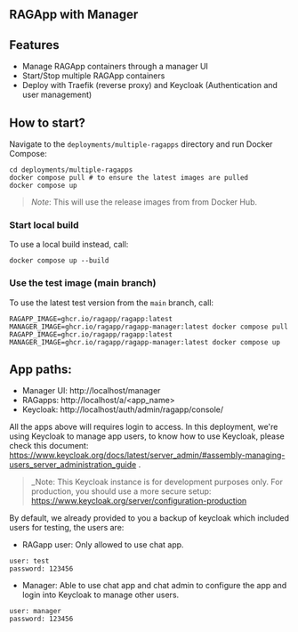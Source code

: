 ## RAGApp with Manager

## Features

- Manage RAGApp containers through a manager UI
- Start/Stop multiple RAGApp containers
- Deploy with Traefik (reverse proxy) and Keycloak (Authentication and user management)

## How to start?

Navigate to the `deployments/multiple-ragapps` directory and run Docker Compose:

```shell
cd deployments/multiple-ragapps
docker compose pull # to ensure the latest images are pulled
docker compose up
```

> _Note_: This will use the release images from from Docker Hub.

### Start local build

To use a local build instead, call:

```shell
docker compose up --build
```

### Use the test image (main branch)

To use the latest test version from the `main` branch, call:

```shell
RAGAPP_IMAGE=ghcr.io/ragapp/ragapp:latest MANAGER_IMAGE=ghcr.io/ragapp/ragapp-manager:latest docker compose pull
RAGAPP_IMAGE=ghcr.io/ragapp/ragapp:latest MANAGER_IMAGE=ghcr.io/ragapp/ragapp-manager:latest docker compose up
```

## App paths:

- Manager UI: http://localhost/manager
- RAGapps: http://localhost/a/<app_name>
- Keycloak: http://localhost/auth/admin/ragapp/console/

All the apps above will requires login to access. In this deployment, we're using Keycloak to manage app users, to know how to use Keycloak, please check this document: https://www.keycloak.org/docs/latest/server_admin/#assembly-managing-users_server_administration_guide .  
> _Note: This Keycloak instance is for development purposes only. For production, you should use a more secure setup: https://www.keycloak.org/server/configuration-production

By default, we already provided to you a backup of keycloak which included users for testing, the users are:
- RAGapp user: Only allowed to use chat app.
```
user: test
password: 123456
```
- Manager: Able to use chat app and chat admin to configure the app and login into Keycloak to manage other users.
```
user: manager
password: 123456
```
